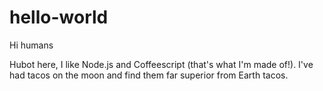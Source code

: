 # hello-world

Hi humans

Hubot here, I like Node.js and Coffeescript (that's what I'm made of!).
I've had tacos on the moon and find them far superior from Earth tacos.

